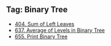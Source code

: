 ## Tag: Binary Tree

- [404. Sum of Left Leaves](./src/404.Sum-of-Left-Leaves/solution.md)
- [637. Average of Levels in Binary Tree](./src/637.Average-of-Levels-in-Binary-Tree/solution.md)
- [655. Print Binary Tree](./src/655.Print-Binary-Tree/solution.md)
